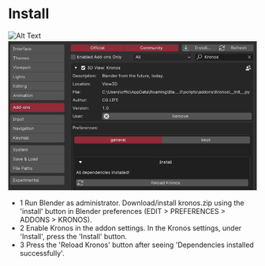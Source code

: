# Install

<!-- 3 step install: -->

![Alt Text](gifs/maybe.gif)
![Alt Text](gifs/reload.png)

- 1   Run Blender as administrator. Download/install kronos.zip using the 'install' button in Blender preferences (EDIT > PREFERENCES > ADDONS > KRONOS).
&NewLine;  
&NewLine;
- 2    Enable Kronos in the addon settings. In the Kronos settings, under 'Install', press the 'Install' button.
&NewLine;  
&NewLine;
- 3    Press the 'Reload Kronos' button after seeing 'Dependencies installed successfully'.
